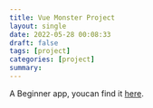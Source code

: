 ```yaml
---
title: Vue Monster Project
layout: single
date: 2022-05-28 00:08:33
draft: false
tags: [project]
categories: [project]
summary:
---
```

A Beginner app, youcan find it [here](/notes/src/prj_monster).
